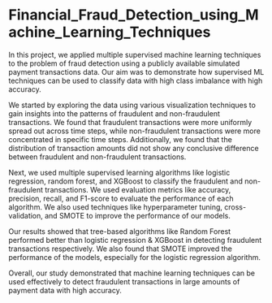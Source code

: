 # Financial_Fraud_Detection_using_Machine_Learning_Techniques
In this project, we applied multiple supervised machine learning techniques to the problem of fraud detection using a publicly available simulated payment transactions data. Our aim was to demonstrate how supervised ML techniques can be used to classify data with high class imbalance with high accuracy.

We started by exploring the data using various visualization techniques to gain insights into the patterns of fraudulent and non-fraudulent transactions. We found that fraudulent transactions were more uniformly spread out across time steps, while non-fraudulent transactions were more concentrated in specific time steps. Additionally, we found that the distribution of transaction amounts did not show any conclusive difference between fraudulent and non-fraudulent transactions.

Next, we used multiple supervised learning algorithms like logistic regression, random forest, and XGBoost to classify the fraudulent and non-fraudulent transactions. We used evaluation metrics like accuracy, precision, recall, and F1-score to evaluate the performance of each algorithm. We also used techniques like hyperparameter tuning, cross-validation, and SMOTE to improve the performance of our models.

Our results showed that tree-based algorithms like Random Forest performed better than logistic regression & XGBoost in detecting fraudulent transactions respectively. We also found that SMOTE improved the performance of the models, especially for the logistic regression algorithm.

Overall, our study demonstrated that machine learning techniques can be used effectively to detect fraudulent transactions in large amounts of payment data with high accuracy.
